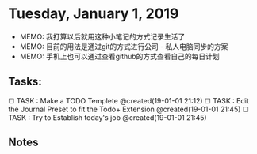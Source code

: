 # Tuesday, January 1, 2019
- MEMO: 我打算以后就用这种小笔记的方式记录生活了
- MEMO: 目前的用法是通过git的方式进行公司 - 私人电脑同步的方案
- MEMO: 手机上也可以通过查看github的方式查看自己的每日计划

## Tasks: 
☐  TASK : Make a TODO Templete @created(19-01-01 21:12)
☐  TASK : Edit the Journal Preset to fit the Todo+ Extension @created(19-01-01 21:45)
☐  TASK : Try to Establish today's job @created(19-01-01 21:45)

## Notes

